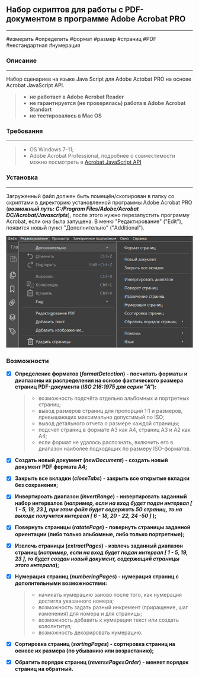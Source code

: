 ## Набор скриптов для работы с PDF-документом в программе Adobe Acrobat PRO
***
#измерить #определить #формат #размер #страниц #PDF #нестандартная #нумерация

### Описание
***
Набор сценариев на языке Java Script для Adobe Actobat PRO на основе Acrobat JavaScript API.
> 
> * **не работает в Adobe Acrobat Reader**  
> * **не гарантируется (не проверялась) работа в Adobe Acrobat Standart**  
> * **не тестировалось в Mac OS**  
>
> 
 ### Требования
 ***
> * OS Windows 7-11;  
> * Adobe Acrobat Professional, подробнее о совместимости можно посмотреть в [Acrobat JavaScript API](https://opensource.adobe.com/dc-acrobat-sdk-docs/library/jsapiref/index.htmlc "This document is a complete reference to the Acrobat extensions to JavaScript, its objects, methods, and properties")


### Установка
***
Загруженный файл должен быть помещён/скопирован в папку со скриптами в директорию установленной программы Adobe Acrobat PRO (***возможный путь: C:/Program Files/Adobe/Acrobat DC/Acrobat/Javascripts***), после этого нужно перезапустить программу Acrobat, если она была запущена. В меню "Редактирование" ("Edit"), появится новый пункт "Дополнительно" ("Additional").

![pic](https://github.com/monksbarn/js-script-pack-acrobat/blob/main/src/screenshot.png)

### Возможности

- [x] **Определение форматов (***formatDetection***) - посчитать форматы и диапазоны их распределения на основе фактического размера страниц PDF-документа (***ISO 216:1975 для серии "А"***):**
    
  > * возможность подсчёта отдельно альбомных и портретных страниц;
  > * вывод размеров страниц для пропорций 1:1 и размеров, превышающих максимально допустимый по ISO;
  > * вывод детального отчета о размере каждой страницы;
  > * подсчет страниц в формате А3 как А4, страниц А3 и А2 как А4;
  > * если формат не удалось распознать, включить его в диапазон наиболее подходящих по размеру ISO-форматов.


- [x] **Создать новый документ (***newDocument***) - создать новый документ PDF формата А4;**

- [x] **Закрыть все вкладки (***closeTabs***) - закрыть все открытые вкладки без сохранения;**

- [x] **Инвертироать диапазон (***invertRange***) - инвертировать заданный набор интервалов (***например, если на вход будет подан интервал [ 1 - 5, 19, 23 ], при этом файл будет содержать 50 страниц, то на выходе получится интервал [ 6 - 18, 20 - 22, 24 -50 ]*** );**

- [x] **Повернуть страницы (***ratatePage***) - повернуть страницы заданной ориентации (либо только альбомные, либо только портретные);**

- [x] **Извлечь страницы (***extractPages***) - извлечь заданный диапазон страниц (***например, если на вход будет подан интервал [ 1 - 5, 19, 23 ], то будет создан новый документ, содержащий страницы этого интерала***);**

- [x] **Нумерация страниц (***numberingPages***) - нумерация страниц с дополнтельными возможностями:**
   > 
   > * начинать нумерацию заново после того, как нумерация достигла указанного номера;  
   > * возможность задать разный инкремент (приращение, шаг изменения) для номера и для страницы;  
   > * возможность добавить к нумерации текст или создать кололнтитул;
   > * возможность декорировать нумерацию.  
   >  
- [x] **Сортировка страниц (***sortingPages***) - сортировка страниц на основе их размера (по убыванию или возрастанию);**

- [x] **Обратить порядок страниц (***reversePagesOrder***) - меняет порядок страниц на обратный.**
